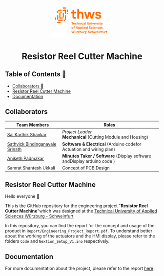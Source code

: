 <div align="center">

<picture>
  <img src="Images/Thws-logo_English.png" alt="logo" width="200">
</picture>
<br/>



# Resistor Reel Cutter Machine
</div>

## Table of Contents 📃
- [Collaborators 👥](#collaborators)
- [Resistor Reel Cutter Machine](#resistor-reel-cutter-machine-1)
- [Documentation](#documentation)

## Collaborators

| Team Members | Roles |
| ------------ | ----- |
| [Sai Karthik Shankar](https://github.comSai-Karthik-Shankar) | *Project Leader* </br>**Mechanical** (Cutting Module and Housing) |
| [Sathvick Bindinganavale Srinath](https://github.comSathvick11) | **Software & Electrical** (Arduino codefor Actuation and  wiring plan) |
| [Aniketh Padmakar](https://github.com/anibulbs) |**Minutes Taker / Software** (Display software andDisplay arduino code ) |
| Samrat Shantesh Ukkali | Concept of PCB Design |

## Resistor Reel Cutter Machine
Hello everyone 👋

This is the GitHub repository for the engineering project "**Resistor Reel Cutter Machine**"which was designed at the [Technical University of Applied Sciences Würzburg - Schweinfurt](https://www.thws.de)

In this repository, you can find the report for the concept and usage of the product in `Report/Engineering_Project_Report.pdf`. To understand better about the working of the actuators and the HMI display, please refer to the folders `Code` and `Nextion_Setup_V1.ino` respectively.

## Documentation
For more documentation about the project, please refer to the report [here](Report/Engineering_Project_Report.pdf)
